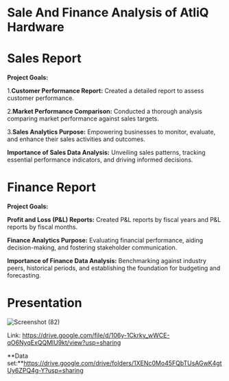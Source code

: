 # Sale And Finance Analysis of AtliQ Hardware
# Sales Report
**Project Goals:**

1.**Customer Performance Report:** Created a detailed report to assess customer performance.

2.**Market Performance Comparison:** Conducted a thorough analysis comparing market performance against sales targets.

3.**Sales Analytics Purpose:** Empowering businesses to monitor, evaluate, and enhance their sales activities and outcomes.

**Importance of Sales Data Analysis:** Unveiling sales patterns, tracking essential performance indicators, and driving informed decisions.

# Finance Report
**Project Goals:**

**Profit and Loss (P&L) Reports:** Created P&L reports by fiscal years and P&L reports by fiscal months.

**Finance Analytics Purpose:** Evaluating financial performance, aiding decision-making, and fostering stakeholder communication.

**Importance of Finance Data Analysis:** Benchmarking against industry peers, historical periods, and establishing the foundation for budgeting and forecasting.

# Presentation
![Screenshot (82)](https://github.com/Chauhan75/Sales_and_finance_analysis_on_excel/assets/142155144/b040fb75-fc4c-4e3c-9f0a-6007b85f73a3)
 
Link: https://drive.google.com/file/d/106y-1Ckrky_wWCE-qO6NyqExQQMlU9kt/view?usp=sharing

**Data set:**https://drive.google.com/drive/folders/1XENc0Mo45FQbTUsAGwK4gtUy6ZPQ4g-Y?usp=sharing




